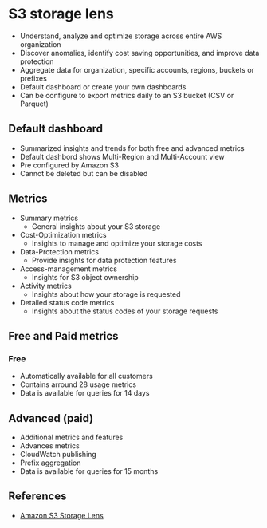 # S3 storage lens

- Understand, analyze and optimize storage across entire AWS organization
- Discover anomalies, identify cost saving opportunities, and improve data protection
- Aggregate data for organization, specific accounts, regions, buckets or prefixes
- Default dashboard or create your own dashboards
- Can be configure to export metrics daily to an S3 bucket (CSV or Parquet)

## Default dashboard

- Summarized insights and trends for both free and advanced metrics
- Default dashbord shows Multi-Region and Multi-Account view
- Pre configured by Amazon S3
- Cannot be deleted but can be disabled

## Metrics

- Summary metrics
  - General insights about your S3 storage
- Cost-Optimization metrics
  - Insights to manage and optimize your storage costs
- Data-Protection metrics
  - Provide insights for data protection features
- Access-management metrics
  - Insights for S3 object ownership
- Activity metrics
  - Insights about how your storage is requested
- Detailed status code metrics
  - Insights about the status codes of your storage requests

## Free and Paid metrics

### Free

- Automatically available for all customers
- Contains arround 28 usage metrics
- Data is available for queries for 14 days

## Advanced (paid)

- Additional metrics and features
- Advances metrics
- CloudWatch publishing
- Prefix aggregation
- Data is available for queries for 15 months

## References

- [Amazon S3 Storage Lens](https://aws.amazon.com/s3/storage-lens)
